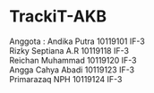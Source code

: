 # TrackiT-AKB

Anggota :
Andika Putra		10119101	IF-3 <br>
Rizky Septiana A.R 	10119118	IF-3 <br>
Reichan Muhammad	10119120	IF-3 <br>
Angga Cahya Abadi	10119123	IF-3 <br>
Primarazaq NPH		10119124	IF-3 <br>
